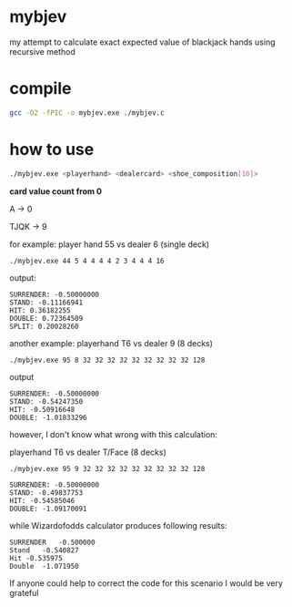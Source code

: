 # mybjev

my attempt to calculate exact expected value of blackjack hands using recursive method

# compile

```bash
gcc -O2 -fPIC -o mybjev.exe ./mybjev.c
```

# how to use

```bash
./mybjev.exe <playerhand> <dealercard> <shoe_composition[10]>
```

**card value count from 0**

A -> 0

TJQK -> 9

for example: player hand 55 vs dealer 6 (single deck)

```
./mybjev.exe 44 5 4 4 4 4 2 3 4 4 4 16
```

output:

```
SURRENDER: -0.50000000
STAND: -0.11166941
HIT: 0.36182255
DOUBLE: 0.72364509
SPLIT: 0.20028260
```

another example: playerhand T6 vs dealer 9 (8 decks)

```
./mybjev.exe 95 8 32 32 32 32 32 32 32 32 32 128
```

output

```
SURRENDER: -0.50000000
STAND: -0.54247350
HIT: -0.50916648
DOUBLE: -1.01833296
```

however, I don't know what wrong with this calculation:

playerhand T6 vs dealer T/Face (8 decks)

```
./mybjev.exe 95 9 32 32 32 32 32 32 32 32 32 128
```

```
SURRENDER: -0.50000000
STAND: -0.49837753
HIT: -0.54585046
DOUBLE: -1.09170091
```

while Wizardofodds calculator produces following results:

```
SURRENDER	-0.500000
Stand	-0.540827
Hit	-0.535975
Double	-1.071950
```

If anyone could help to correct the code for this scenario I would be very grateful
